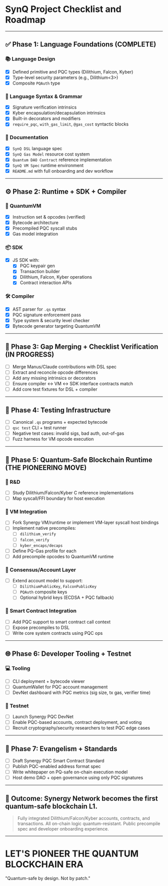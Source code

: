 # SynQ Project Checklist and Roadmap

---

## ✅ Phase 1: Language Foundations (COMPLETE)

### 📚 Language Design
- [x] Defined primitive and PQC types (Dilithium, Falcon, Kyber)
- [x] Type-level security parameters (e.g., Dilithium<3>)
- [x] Composite `PQAuth` type

### 🧠 Language Syntax & Grammar
- [x] Signature verification intrinsics
- [x] Kyber encapsulation/decapsulation intrinsics
- [x] Built-in decorators and modifiers
- [x] `require_pqc`, `with_gas_limit`, `@gas_cost` syntactic blocks

### 📘 Documentation
- [x] `SynQ DSL` language spec
- [x] `SynQ Gas Model` resource cost system
- [x] `Quantum DAO Contract` reference implementation
- [x] `SynQ VM Spec` runtime environment
- [x] `README.md` with full onboarding and dev workflow

---

## ⚙️ Phase 2: Runtime + SDK + Compiler

### 🧱 QuantumVM
- [x] Instruction set & opcodes (verified)
- [x] Bytecode architecture
- [x] Precompiled PQC syscall stubs
- [x] Gas model integration

### 📦 SDK
- [x] JS SDK with:
  - [x] PQC keypair gen
  - [x] Transaction builder
  - [x] Dilithium, Falcon, Kyber operations
  - [x] Contract interaction APIs

### 🛠 Compiler
- [x] AST parser for `.qs` syntax
- [x] PQC signature enforcement pass
- [x] Type system & security level checker
- [x] Bytecode generator targeting QuantumVM

---

## 📌 Phase 3: Gap Merging + Checklist Verification (IN PROGRESS)
- [ ] Merge Manus/Claude contributions with DSL spec
- [ ] Extract and reconcile opcode differences
- [ ] Add any missing intrinsics or decorators
- [ ] Ensure compiler ↔ VM ↔ SDK interface contracts match
- [ ] Add core test fixtures for DSL + compiler

---

## 🧪 Phase 4: Testing Infrastructure
- [ ] Canonical `.qs` programs + expected bytecode
- [ ] `qsc test` CLI + test runner
- [ ] Negative test cases: invalid sigs, bad auth, out-of-gas
- [ ] Fuzz harness for VM opcode execution

---

## 🧱 Phase 5: Quantum-Safe Blockchain Runtime (THE PIONEERING MOVE)

### 🔬 R&D
- [ ] Study Dilithium/Falcon/Kyber C reference implementations
- [ ] Map syscall/FFI boundary for host execution

### 🔧 VM Integration
- [ ] Fork Synergy VM/runtime or implement VM-layer syscall host bindings
- [ ] Implement native precompiles:
  - [ ] `dilithium_verify`
  - [ ] `falcon_verify`
  - [ ] `kyber_encaps/decaps`
- [ ] Define PQ-Gas profile for each
- [ ] Add precompile opcodes to QuantumVM runtime

### 🧬 Consensus/Account Layer
- [ ] Extend account model to support:
  - [ ] `DilithiumPublicKey`, `FalconPublicKey`
  - [ ] `PQAuth` composite keys
  - [ ] Optional hybrid keys (ECDSA + PQC fallback)

### 📜 Smart Contract Integration
- [ ] Add PQC support to smart contract call context
- [ ] Expose precompiles to DSL
- [ ] Write core system contracts using PQC ops

---

## 🌐 Phase 6: Developer Tooling + Testnet

### 💻 Tooling
- [ ] CLI deployment + bytecode viewer
- [ ] QuantumWallet for PQC account management
- [ ] DevNet dashboard with PQC metrics (sig size, tx gas, verifier time)

### 🧪 Testnet
- [ ] Launch Synergy PQC DevNet
- [ ] Enable PQC-based accounts, contract deployment, and voting
- [ ] Recruit cryptography/security researchers to test PQC edge cases

---

## 📣 Phase 7: Evangelism + Standards
- [ ] Draft Synergy PQC Smart Contract Standard
- [ ] Publish PQC-enabled address format spec
- [ ] Write whitepaper on PQ-safe on-chain execution model
- [ ] Host demo DAO + open governance using only PQC signatures

---

## 🚀 Outcome: Synergy Network becomes the first quantum-safe blockchain L1.

> Fully integrated Dilithium/Falcon/Kyber accounts, contracts, and transactions.
> All on-chain logic quantum-resistant.
> Public precompile spec and developer onboarding experience.

---

# LET'S PIONEER THE QUANTUM BLOCKCHAIN ERA

"Quantum-safe by design. Not by patch."
